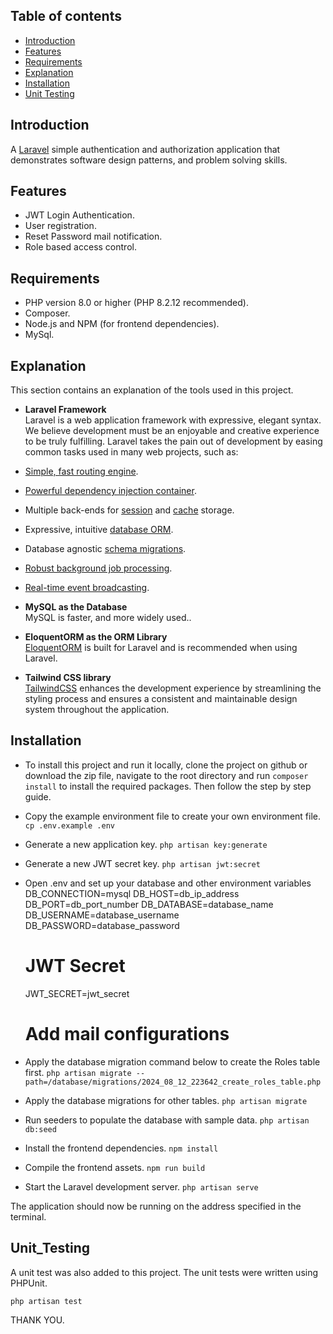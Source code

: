 ## Table of contents

- [Introduction](#Introduction)
- [Features](#Features)
- [Requirements](#Requirements)
- [Explanation](#Explanation)
- [Installation](#Installation)
- [Unit Testing](#Unit_Testing)

## Introduction

A [Laravel](https://laravel.com) simple authentication and authorization application that demonstrates software design patterns, and problem solving skills.

## Features

- JWT Login Authentication.
- User registration.
- Reset Password mail notification.
- Role based access control.

## Requirements

- PHP version 8.0 or higher (PHP 8.2.12 recommended).
- Composer.
- Node.js and NPM (for frontend dependencies).
- MySql.

## Explanation

This section contains an explanation of the tools used in this project.

- **Laravel Framework** <br/>
 Laravel is a web application framework with expressive, elegant syntax. We believe development must be an enjoyable and creative experience to be truly fulfilling. Laravel takes the pain out of development by easing common tasks used in many web projects, such as:

- [Simple, fast routing engine](https://laravel.com/docs/routing).
- [Powerful dependency injection container](https://laravel.com/docs/container).
- Multiple back-ends for [session](https://laravel.com/docs/session) and [cache](https://laravel.com/docs/cache) storage.
- Expressive, intuitive [database ORM](https://laravel.com/docs/eloquent).
- Database agnostic [schema migrations](https://laravel.com/docs/migrations).
- [Robust background job processing](https://laravel.com/docs/queues).
- [Real-time event broadcasting](https://laravel.com/docs/broadcasting).<br/>

- **MySQL as the Database** <br/>
 MySQL is faster, and more widely used..

- **EloquentORM as the ORM Library** <br/>
  [EloquentORM](https://laravel.com/docs/eloquent) is built for Laravel and is recommended when using Laravel.

- **Tailwind CSS library** <br/>
  [TailwindCSS](https://v2.tailwindcss.com/docs/guides/laravel) enhances the development experience by streamlining the styling process and ensures a consistent and maintainable design system throughout the application.

## Installation

- To install this project and run it locally, clone the project on github or download the zip file, navigate to the root directory and run `composer install` to install the required packages. Then follow the step by step guide.

- Copy the example environment file to create your own environment file.
 `cp .env.example .env`

- Generate a new application key.
    `php artisan key:generate`

- Generate a new JWT secret key.
    `php artisan jwt:secret`

- Open .env and set up your database and other environment variables
    DB_CONNECTION=mysql
    DB_HOST=db_ip_address
    DB_PORT=db_port_number
    DB_DATABASE=database_name
    DB_USERNAME=database_username
    DB_PASSWORD=database_password

    # JWT Secret
    JWT_SECRET=jwt_secret

    # Add mail configurations

- Apply the database migration command below to create the Roles table first.
    `php artisan migrate --path=/database/migrations/2024_08_12_223642_create_roles_table.php`

- Apply the database migrations for other tables.
    `php artisan migrate`

- Run seeders to populate the database with sample data.
    `php artisan db:seed`

- Install the frontend dependencies.
    `npm install`

- Compile the frontend assets.
    `npm run build` 

- Start the Laravel development server.
    `php artisan serve`

The application should now be running on the address specified in the terminal.


## Unit_Testing

A unit test was also added to this project. The unit tests were written using PHPUnit.

`php artisan test`

THANK YOU.